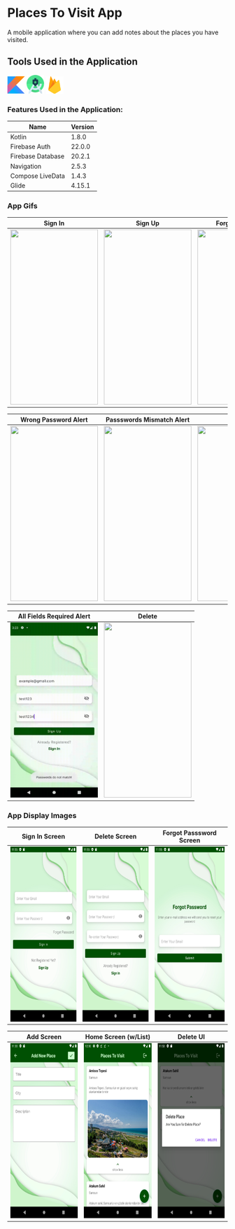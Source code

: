 # Places To Visit App
A mobile application where you can add notes about the places you have visited.

## Tools Used in the Application

<a href="https://kotlinlang.org/" rel="nofollow"><img alt="kotlin" src="https://github.com/cengizhanerturan/cengizhanerturan/blob/main/language_icons/kotlin.svg" width="40" style="max-width: 100%;"></a>
<a href="https://developer.android.com/studio" rel="nofollow"><img alt="android_studio" src="https://github.com/cengizhanerturan/cengizhanerturan/blob/main/database_and_tool_icons/android_studio.svg" width="40" style="max-width: 100%;"></a>
<a href="https://firebase.google.com/" target="_blank" rel="noreferrer"> <img src="https://github.com/cengizhanerturan/cengizhanerturan/blob/main/database_and_tool_icons/firebase.svg" alt="firebase" width="40" height="40"/></a>

### Features Used in the Application:
                    
Name  | Version
------------- | -------------
Kotlin | 1.8.0
Firebase Auth | 22.0.0
Firebase Database | 20.2.1
Navigation  | 2.5.3
Compose LiveData | 1.4.3
Glide | 4.15.1
</p>

### App Gifs

Sign In  | Sign Up | Forgot Password
------------- | ------------- | -------------
<a><img src="https://github.com/cengizhanerturan/kotlin_places_to_visit_app/blob/main/app_gifs/sign_in.gif" width="200" height="400" /></a> | <a><img src="https://github.com/cengizhanerturan/kotlin_places_to_visit_app/blob/main/app_gifs/sign_up.gif" width="200" height="400" /></a> | <a><img src="https://github.com/cengizhanerturan/kotlin_places_to_visit_app/blob/main/app_gifs/forgot_password.gif" width="200" height="400" /></a>

Wrong Password Alert  | Passswords Mismatch Alert | Add
------------- | ------------- | -------------
<a><img src="https://github.com/cengizhanerturan/kotlin_places_to_visit_app/blob/main/app_gifs/wrong_password.gif" width="200" height="400" /></a> | <a><img src="https://github.com/cengizhanerturan/kotlin_places_to_visit_app/blob/main/app_gifs/passwords_mismatch.gif" width="200" height="400" /></a> | <a><img src="https://github.com/cengizhanerturan/kotlin_places_to_visit_app/blob/main/app_gifs/add.gif" width="200" height="400" /></a>

All Fields Required Alert  | Delete
------------- | ------------- 
<a><img src="https://github.com/cengizhanerturan/kotlin_places_to_visit_app/blob/main/app_gifs/all_fields_required.gif" width="200" height="400" /></a> | <a><img src="https://github.com/cengizhanerturan/kotlin_places_to_visit_app/blob/main/app_gifs/delete.gif" width="200" height="400" /></a> 

### App Display Images

Sign In Screen  | Delete Screen | Forgot Passsword Screen
------------- | ------------- | ------------- 
<a><img src="https://github.com/cengizhanerturan/kotlin_places_to_visit_app/blob/main/app_images/sign_in.png" width="200" height="400" /></a> | <a><img src="https://github.com/cengizhanerturan/kotlin_places_to_visit_app/blob/main/app_images/sign_up.png" width="200" height="400"/></a> | <a><img src="https://github.com/cengizhanerturan/kotlin_places_to_visit_app/blob/main/app_images/forgot_password.png" width="200" height="400" /></a>

Add Screen  | Home Screen (w/List) | Delete UI
------------- | ------------- | -------------
<a><img src="https://github.com/cengizhanerturan/kotlin_places_to_visit_app/blob/main/app_images/add.png" width="200" height="400" /></a> | <a><img src="https://github.com/cengizhanerturan/kotlin_places_to_visit_app/blob/main/app_images/home_list.png" width="200" height="400" /></a> | <a><img src="https://github.com/cengizhanerturan/kotlin_places_to_visit_app/blob/main/app_images/delete.png" width="200" height="400" /></a>
